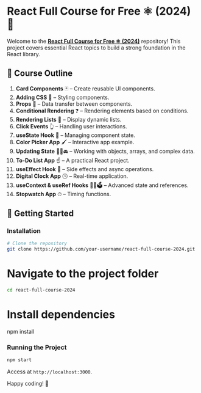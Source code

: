 # React Full Course for Free ⚛️ (2024) 🎉


Welcome to the **[React Full Course for Free ⚛️ (2024)](https://www.youtube.com/watch?v=CgkZ7MvWUAA)** repository! This project covers essential React topics to build a strong foundation in the React library.

## 📝 Course Outline

1. **Card Components** 🃏 – Create reusable UI components.
2. **Adding CSS** 🎨 – Styling components.
3. **Props** 📧 – Data transfer between components.
4. **Conditional Rendering** ❓ – Rendering elements based on conditions.
5. **Rendering Lists** 📃 – Display dynamic lists.
6. **Click Events** 👆 – Handling user interactions.
7. **useState Hook** 🎣 – Managing component state.
8. **Color Picker App** 🖌 – Interactive app example.
9. **Updating State** 🚗🍎🚘 – Working with objects, arrays, and complex data.
10. **To-Do List App** ☝ – A practical React project.
11. **useEffect Hook** 🌟 – Side effects and async operations.
12. **Digital Clock App** 🕒 – Real-time application.
13. **useContext & useRef Hooks** 🧗‍♂️🗳️ – Advanced state and references.
14. **Stopwatch App** ⏱ – Timing functions.

## 🚀 Getting Started

### Installation
```sh
# Clone the repository
git clone https://github.com/your-username/react-full-course-2024.git
```

# Navigate to the project folder
```sh
cd react-full-course-2024
```

# Install dependencies
npm install

### Running the Project
```sh
npm start
```

Access at `http://localhost:3000`.


Happy coding! 🎉
